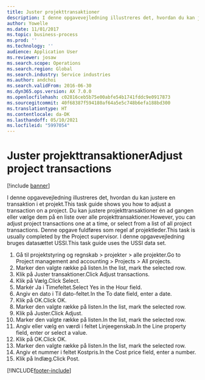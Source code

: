 ```yaml
---
title: Juster projekttransaktioner
description: I denne opgavevejledning illustreres det, hvordan du kan justere en transaktion i et projekt.
author: Yowelle
ms.date: 11/01/2017
ms.topic: business-process
ms.prod: ''
ms.technology: ''
audience: Application User
ms.reviewer: josaw
ms.search.scope: Operations
ms.search.region: Global
ms.search.industry: Service industries
ms.author: andchoi
ms.search.validFrom: 2016-06-30
ms.dyn365.ops.version: AX 7.0.0
ms.openlocfilehash: c02816ceb5b75e00abfe54b1741fddc9e0917873
ms.sourcegitcommit: 40f68387f594180af64a5e5c748b6efa188bd300
ms.translationtype: HT
ms.contentlocale: da-DK
ms.lasthandoff: 05/10/2021
ms.locfileid: "5997054"
---
```

# <a name="adjust-project-transactions"></a><span data-ttu-id="46f34-103">Juster projekttransaktioner</span><span class="sxs-lookup"><span data-stu-id="46f34-103">Adjust project transactions</span></span>

[!include [banner](../../includes/banner.md)]

<span data-ttu-id="46f34-104">I denne opgavevejledning illustreres det, hvordan du kan justere en transaktion i et projekt.</span><span class="sxs-lookup"><span data-stu-id="46f34-104">This task guide shows you how to adjust a transaction on a project.</span></span> <span data-ttu-id="46f34-105">Du kan justere projekttransaktioner én ad gangen eller vælge dem på en liste over alle projekttransaktioner.</span><span class="sxs-lookup"><span data-stu-id="46f34-105">However, you can adjust project transactions one at a time, or select from a list of all project transactions.</span></span> <span data-ttu-id="46f34-106">Denne opgave fuldføres som regel af projektleder.</span><span class="sxs-lookup"><span data-stu-id="46f34-106">This task is usually completed by the Project supervisor.</span></span> <span data-ttu-id="46f34-107">I denne opgavevejledning bruges datasættet USSI.</span><span class="sxs-lookup"><span data-stu-id="46f34-107">This task guide uses the USSI data set.</span></span>

1. <span data-ttu-id="46f34-108">Gå til projektstyring og regnskab > projekter > alle projekter.</span><span class="sxs-lookup"><span data-stu-id="46f34-108">Go to Project management and accounting > Projects > All projects.</span></span> 
2. <span data-ttu-id="46f34-109">Marker den valgte række på listen.</span><span class="sxs-lookup"><span data-stu-id="46f34-109">In the list, mark the selected row.</span></span> 
3. <span data-ttu-id="46f34-110">Klik på Juster transaktioner.</span><span class="sxs-lookup"><span data-stu-id="46f34-110">Click Adjust transactions.</span></span> 
4. <span data-ttu-id="46f34-111">Klik på Vælg.</span><span class="sxs-lookup"><span data-stu-id="46f34-111">Click Select.</span></span> 
5. <span data-ttu-id="46f34-112">Markér Ja i Timefeltet.</span><span class="sxs-lookup"><span data-stu-id="46f34-112">Select Yes in the Hour field.</span></span> 
6. <span data-ttu-id="46f34-113">Angiv en dato i Til dato-feltet.</span><span class="sxs-lookup"><span data-stu-id="46f34-113">In the To date field, enter a date.</span></span> 
7. <span data-ttu-id="46f34-114">Klik på OK.</span><span class="sxs-lookup"><span data-stu-id="46f34-114">Click OK.</span></span> 
8. <span data-ttu-id="46f34-115">Marker den valgte række på listen.</span><span class="sxs-lookup"><span data-stu-id="46f34-115">In the list, mark the selected row.</span></span> 
9. <span data-ttu-id="46f34-116">Klik på Juster.</span><span class="sxs-lookup"><span data-stu-id="46f34-116">Click Adjust.</span></span> 
10. <span data-ttu-id="46f34-117">Marker den valgte række på listen.</span><span class="sxs-lookup"><span data-stu-id="46f34-117">In the list, mark the selected row.</span></span> 
11. <span data-ttu-id="46f34-118">Angiv eller vælg en værdi i feltet Linjeegenskab.</span><span class="sxs-lookup"><span data-stu-id="46f34-118">In the Line property field, enter or select a value.</span></span> 
12. <span data-ttu-id="46f34-119">Klik på OK.</span><span class="sxs-lookup"><span data-stu-id="46f34-119">Click OK.</span></span> 
13. <span data-ttu-id="46f34-120">Marker den valgte række på listen.</span><span class="sxs-lookup"><span data-stu-id="46f34-120">In the list, mark the selected row.</span></span> 
14. <span data-ttu-id="46f34-121">Angiv et nummer i feltet Kostpris.</span><span class="sxs-lookup"><span data-stu-id="46f34-121">In the Cost price field, enter a number.</span></span> 
15. <span data-ttu-id="46f34-122">Klik på Indlæg.</span><span class="sxs-lookup"><span data-stu-id="46f34-122">Click Post.</span></span> 


[!INCLUDE[footer-include](../../includes/footer-banner.md)]